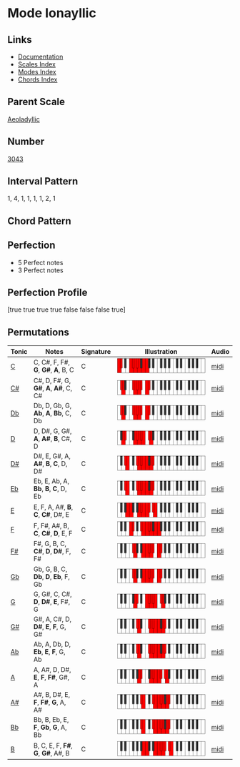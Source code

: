 # Mode Ionayllic

## Links

- [Documentation](README.md)
- [Scales Index](Scales.md)
- [Modes Index](Modes.md)
- [Chords Index](Chords.md)

## Parent Scale

[Aeoladyllic](ScaleAeoladyllic.md)

## Number

[3043](https://ianring.com/musictheory/scales/3043)

## Interval Pattern

1, 4, 1, 1, 1, 1, 2, 1

## Chord Pattern



## Perfection

- 5 Perfect notes
- 3 Perfect notes

## Perfection Profile

[true true true true false false false true]

## Permutations

| Tonic | Notes | Signature | Illustration | Audio |
|-------|-------|-----------|--------------|-------|
| [C](ModeCNaturalIonayllic.md) | C, C#, F, F#, **G**, **G#**, **A**, B, C | C | ![CNaturalIonayllic](ModeCNaturalIonayllic.png) | [midi](https://github.com/edipermadi/music/blob/main/docs/ModeCNaturalIonayllic.mid?raw=true) |
| [C#](ModeCSharpIonayllic.md) | C#, D, F#, G, **G#**, **A**, **A#**, C, C# | C | ![CSharpIonayllic](ModeCSharpIonayllic.png) | [midi](https://github.com/edipermadi/music/blob/main/docs/ModeCSharpIonayllic.mid?raw=true) |
| [Db](ModeDFlatIonayllic.md) | Db, D, Gb, G, **Ab**, **A**, **Bb**, C, Db | C | ![DFlatIonayllic](ModeDFlatIonayllic.png) | [midi](https://github.com/edipermadi/music/blob/main/docs/ModeDFlatIonayllic.mid?raw=true) |
| [D](ModeDNaturalIonayllic.md) | D, D#, G, G#, **A**, **A#**, **B**, C#, D | C | ![DNaturalIonayllic](ModeDNaturalIonayllic.png) | [midi](https://github.com/edipermadi/music/blob/main/docs/ModeDNaturalIonayllic.mid?raw=true) |
| [D#](ModeDSharpIonayllic.md) | D#, E, G#, A, **A#**, **B**, **C**, D, D# | C | ![DSharpIonayllic](ModeDSharpIonayllic.png) | [midi](https://github.com/edipermadi/music/blob/main/docs/ModeDSharpIonayllic.mid?raw=true) |
| [Eb](ModeEFlatIonayllic.md) | Eb, E, Ab, A, **Bb**, **B**, **C**, D, Eb | C | ![EFlatIonayllic](ModeEFlatIonayllic.png) | [midi](https://github.com/edipermadi/music/blob/main/docs/ModeEFlatIonayllic.mid?raw=true) |
| [E](ModeENaturalIonayllic.md) | E, F, A, A#, **B**, **C**, **C#**, D#, E | C | ![ENaturalIonayllic](ModeENaturalIonayllic.png) | [midi](https://github.com/edipermadi/music/blob/main/docs/ModeENaturalIonayllic.mid?raw=true) |
| [F](ModeFNaturalIonayllic.md) | F, F#, A#, B, **C**, **C#**, **D**, E, F | C | ![FNaturalIonayllic](ModeFNaturalIonayllic.png) | [midi](https://github.com/edipermadi/music/blob/main/docs/ModeFNaturalIonayllic.mid?raw=true) |
| [F#](ModeFSharpIonayllic.md) | F#, G, B, C, **C#**, **D**, **D#**, F, F# | C | ![FSharpIonayllic](ModeFSharpIonayllic.png) | [midi](https://github.com/edipermadi/music/blob/main/docs/ModeFSharpIonayllic.mid?raw=true) |
| [Gb](ModeGFlatIonayllic.md) | Gb, G, B, C, **Db**, **D**, **Eb**, F, Gb | C | ![GFlatIonayllic](ModeGFlatIonayllic.png) | [midi](https://github.com/edipermadi/music/blob/main/docs/ModeGFlatIonayllic.mid?raw=true) |
| [G](ModeGNaturalIonayllic.md) | G, G#, C, C#, **D**, **D#**, **E**, F#, G | C | ![GNaturalIonayllic](ModeGNaturalIonayllic.png) | [midi](https://github.com/edipermadi/music/blob/main/docs/ModeGNaturalIonayllic.mid?raw=true) |
| [G#](ModeGSharpIonayllic.md) | G#, A, C#, D, **D#**, **E**, **F**, G, G# | C | ![GSharpIonayllic](ModeGSharpIonayllic.png) | [midi](https://github.com/edipermadi/music/blob/main/docs/ModeGSharpIonayllic.mid?raw=true) |
| [Ab](ModeAFlatIonayllic.md) | Ab, A, Db, D, **Eb**, **E**, **F**, G, Ab | C | ![AFlatIonayllic](ModeAFlatIonayllic.png) | [midi](https://github.com/edipermadi/music/blob/main/docs/ModeAFlatIonayllic.mid?raw=true) |
| [A](ModeANaturalIonayllic.md) | A, A#, D, D#, **E**, **F**, **F#**, G#, A | C | ![ANaturalIonayllic](ModeANaturalIonayllic.png) | [midi](https://github.com/edipermadi/music/blob/main/docs/ModeANaturalIonayllic.mid?raw=true) |
| [A#](ModeASharpIonayllic.md) | A#, B, D#, E, **F**, **F#**, **G**, A, A# | C | ![ASharpIonayllic](ModeASharpIonayllic.png) | [midi](https://github.com/edipermadi/music/blob/main/docs/ModeASharpIonayllic.mid?raw=true) |
| [Bb](ModeBFlatIonayllic.md) | Bb, B, Eb, E, **F**, **Gb**, **G**, A, Bb | C | ![BFlatIonayllic](ModeBFlatIonayllic.png) | [midi](https://github.com/edipermadi/music/blob/main/docs/ModeBFlatIonayllic.mid?raw=true) |
| [B](ModeBNaturalIonayllic.md) | B, C, E, F, **F#**, **G**, **G#**, A#, B | C | ![BNaturalIonayllic](ModeBNaturalIonayllic.png) | [midi](https://github.com/edipermadi/music/blob/main/docs/ModeBNaturalIonayllic.mid?raw=true) |
